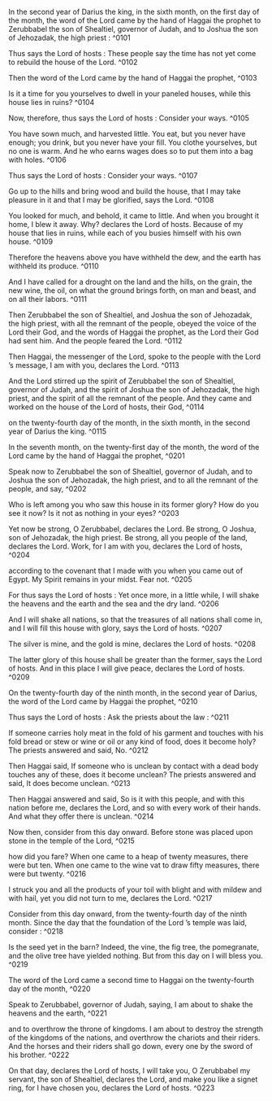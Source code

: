 

In the second year of Darius the king, in the sixth month, on the first day of the month, the word of the Lord came by the hand of Haggai the prophet to Zerubbabel the son of Shealtiel, governor of Judah, and to Joshua the son of Jehozadak, the high priest : ^0101

Thus says the Lord of hosts : These people say the time has not yet come to rebuild the house of the Lord. ^0102

Then the word of the Lord came by the hand of Haggai the prophet, ^0103

Is it a time for you yourselves to dwell in your paneled houses, while this house lies in ruins? ^0104

Now, therefore, thus says the Lord of hosts : Consider your ways. ^0105

You have sown much, and harvested little. You eat, but you never have enough; you drink, but you never have your fill. You clothe yourselves, but no one is warm. And he who earns wages does so to put them into a bag with holes. ^0106

Thus says the Lord of hosts : Consider your ways. ^0107

Go up to the hills and bring wood and build the house, that I may take pleasure in it and that I may be glorified, says the Lord. ^0108

You looked for much, and behold, it came to little. And when you brought it home, I blew it away. Why? declares the Lord of hosts. Because of my house that lies in ruins, while each of you busies himself with his own house. ^0109

Therefore the heavens above you have withheld the dew, and the earth has withheld its produce. ^0110

And I have called for a drought on the land and the hills, on the grain, the new wine, the oil, on what the ground brings forth, on man and beast, and on all their labors. ^0111

Then Zerubbabel the son of Shealtiel, and Joshua the son of Jehozadak, the high priest, with all the remnant of the people, obeyed the voice of the Lord their God, and the words of Haggai the prophet, as the Lord their God had sent him. And the people feared the Lord. ^0112

Then Haggai, the messenger of the Lord, spoke to the people with the Lord ’s message, I am with you, declares the Lord. ^0113

And the Lord stirred up the spirit of Zerubbabel the son of Shealtiel, governor of Judah, and the spirit of Joshua the son of Jehozadak, the high priest, and the spirit of all the remnant of the people. And they came and worked on the house of the Lord of hosts, their God, ^0114

on the twenty-fourth day of the month, in the sixth month, in the second year of Darius the king. ^0115



In the seventh month, on the twenty-first day of the month, the word of the Lord came by the hand of Haggai the prophet, ^0201

Speak now to Zerubbabel the son of Shealtiel, governor of Judah, and to Joshua the son of Jehozadak, the high priest, and to all the remnant of the people, and say, ^0202

Who is left among you who saw this house in its former glory? How do you see it now? Is it not as nothing in your eyes? ^0203

Yet now be strong, O Zerubbabel, declares the Lord. Be strong, O Joshua, son of Jehozadak, the high priest. Be strong, all you people of the land, declares the Lord. Work, for I am with you, declares the Lord of hosts, ^0204

according to the covenant that I made with you when you came out of Egypt. My Spirit remains in your midst. Fear not. ^0205

For thus says the Lord of hosts : Yet once more, in a little while, I will shake the heavens and the earth and the sea and the dry land. ^0206

And I will shake all nations, so that the treasures of all nations shall come in, and I will fill this house with glory, says the Lord of hosts. ^0207

The silver is mine, and the gold is mine, declares the Lord of hosts. ^0208

The latter glory of this house shall be greater than the former, says the Lord of hosts. And in this place I will give peace, declares the Lord of hosts. ^0209

On the twenty-fourth day of the ninth month, in the second year of Darius, the word of the Lord came by Haggai the prophet, ^0210

Thus says the Lord of hosts : Ask the priests about the law : ^0211

If someone carries holy meat in the fold of his garment and touches with his fold bread or stew or wine or oil or any kind of food, does it become holy? The priests answered and said, No. ^0212

Then Haggai said, If someone who is unclean by contact with a dead body touches any of these, does it become unclean? The priests answered and said, It does become unclean. ^0213

Then Haggai answered and said, So is it with this people, and with this nation before me, declares the Lord, and so with every work of their hands. And what they offer there is unclean. ^0214

Now then, consider from this day onward. Before stone was placed upon stone in the temple of the Lord, ^0215

how did you fare? When one came to a heap of twenty measures, there were but ten. When one came to the wine vat to draw fifty measures, there were but twenty. ^0216

I struck you and all the products of your toil with blight and with mildew and with hail, yet you did not turn to me, declares the Lord. ^0217

Consider from this day onward, from the twenty-fourth day of the ninth month. Since the day that the foundation of the Lord ’s temple was laid, consider : ^0218

Is the seed yet in the barn? Indeed, the vine, the fig tree, the pomegranate, and the olive tree have yielded nothing. But from this day on I will bless you. ^0219

The word of the Lord came a second time to Haggai on the twenty-fourth day of the month, ^0220

Speak to Zerubbabel, governor of Judah, saying, I am about to shake the heavens and the earth, ^0221

and to overthrow the throne of kingdoms. I am about to destroy the strength of the kingdoms of the nations, and overthrow the chariots and their riders. And the horses and their riders shall go down, every one by the sword of his brother. ^0222

On that day, declares the Lord of hosts, I will take you, O Zerubbabel my servant, the son of Shealtiel, declares the Lord, and make you like a signet ring, for I have chosen you, declares the Lord of hosts. ^0223


